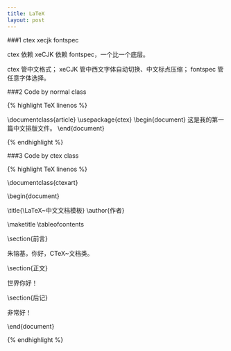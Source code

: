 ```yaml
---
title: LaTeX
layout: post
---
```


###1 ctex xecjk fontspec

ctex 依赖 xeCJK 依赖 fontspec，一个比一个底层。

ctex 管中文格式；
xeCJK 管中西文字体自动切换、中文标点压缩；
fontspec 管任意字体选择。

###2 Code by normal class

{% highlight TeX linenos %}

\documentclass{article}
\usepackage{ctex}
\begin{document}
这是我的第一篇中文排版文件。
\end{document}

{% endhighlight %}

###3 Code by ctex class

{% highlight TeX linenos %}

\documentclass{ctexart}

\begin{document}

\title{\LaTeX~中文文档模板}
\author{作者}

\maketitle
\tableofcontents

\section{前言}

朱镕基，你好，CTeX~文档类。

\section{正文}

世界你好！

\section{后记}

非常好！

\end{document}

{% endhighlight %}